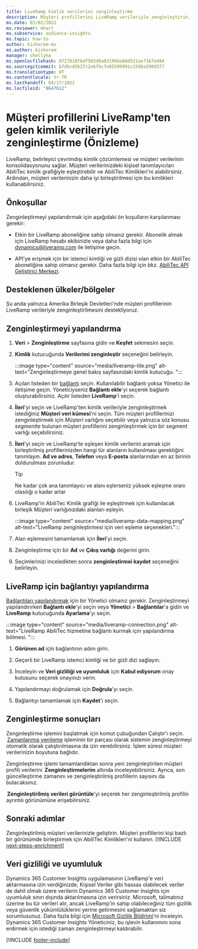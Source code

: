 ```yaml
---
title: LiveRamp kimlik verilerini zenginleştirme
description: Müşteri profillerini LiveRamp verileriyle zenginleştirin.
ms.date: 03/02/2022
ms.reviewer: mhart
ms.subservice: audience-insights
ms.topic: how-to
author: kishorem-ms
ms.author: kishorem
manager: shellyha
ms.openlocfilehash: 0727818f6df565d9a031966a68d521ae7167e484
ms.sourcegitcommit: b7dbcd5627c2ebfbcfe65589991c159ba290d377
ms.translationtype: HT
ms.contentlocale: tr-TR
ms.lasthandoff: 04/27/2022
ms.locfileid: "8647612"
---
```

# <a name="enrich-customer-profiles-with-identity-data-from-liveramp-preview"></a>Müşteri profillerini LiveRamp'ten gelen kimlik verileriyle zenginleştirme (Önizleme) 

LiveRamp, belirleyici çevrimdışı kimlik çözümlemesi ve müşteri verilerinin konsolidasyonunu sağlar. Müşteri verilerinizdeki kişisel tanımlayıcıları AbiliTec kimlik grafiğiyle eşleştirebilir ve AbiliTec Kimlikleri'ni alabilirsiniz. Ardından, müşteri verilerinizin daha iyi birleştirilmesi için bu kimlikleri kullanabilirsiniz. 

## <a name="prerequisites"></a>Önkoşullar 

Zenginleştirmeyi yapılandırmak için aşağıdaki ön koşulların karşılanması gerekir: 

- Etkin bir LiveRamp aboneliğine sahip olmanız gerekir. Abonelik almak için LiveRamp hesabı ekibinizle veya daha fazla bilgi için [dynamics@liveramp.com](mailto:dynamics@liveramp.com) ile iletişime geçin.   

- API'ye erişmek için bir istemci kimliği ve gizli dizisi olan etkin bir AbiliTec aboneliğine sahip olmanız gerekir. Daha fazla bilgi için bkz. [AbiliTec API Geliştirici Merkezi](https://developers.liveramp.com/abilitec-api/). 

## <a name="supported-countriesregions"></a>Desteklenen ülkeler/bölgeler 

Şu anda yalnızca Amerika Birleşik Devletleri'nde müşteri profillerinin LiveRamp verileriyle zenginleştirilmesini destekliyoruz. 

## <a name="configure-the-enrichment"></a>Zenginleştirmeyi yapılandırma 

1. **Veri** > **Zenginleştirme** sayfasına gidin ve **Keşfet** sekmesini seçin. 

1. **Kimlik** kutucuğunda **Verilerimi zenginleştir** seçeneğini belirleyin. 

   :::image type="content" source="media/liveramp-tile.png" alt-text="Zenginleştirmeye genel bakış sayfasındaki kimlik kutucuğu. ":::

1. Açılan listeden bir [bağlantı](connections.md) seçin. Kullanılabilir bağlantı yoksa Yönetici ile iletişime geçin. Yöneticiyseniz **Bağlantı ekle**'yi seçerek bağlantı oluşturabilirsiniz. Açılır listeden **LiveRamp**'i seçin. 

1. **İleri**'yi seçin ve LiveRamp'ten kimlik verileriyle zenginleştirmek istediğiniz **Müşteri veri kümesi**'ni seçin. Tüm müşteri profillerinizi zenginleştirmek için *Müşteri* varlığını seçebilir veya yalnızca söz konusu *segmentte* bulunan müşteri profillerini zenginleştirmek için bir segment varlığı seçebilirsiniz. 

1. **İleri**'yi seçin ve LiveRamp'te eşleşen kimlik verilerini aramak için birleştirilmiş profillerinizden hangi tür alanların kullanılması gerektiğini tanımlayın. **Ad ve adres**, **Telefon** veya **E-posta** alanlarından en az birinin doldurulması zorunludur. 

   > [!TIP]
   > Ne kadar çok ana tanımlayıcı ve alanı eşlerseniz yüksek eşleşme oranı olasılığı o kadar artar 

1. LiveRamp'in AbiliTec Kimlik grafiği ile eşleştirmek için kullanılacak birleşik *Müşteri* varlığınızdaki alanları eşleyin. 

   :::image type="content" source="media/liveramp-data-mapping.png" alt-text="LiveRamp zenginleştirmesi için veri eşleme seçenekleri.":::

1. Alan eşlemesini tamamlamak için **İleri**'yi seçin. 

1. Zenginleştirme için bir **Ad** ve **Çıkış varlığı** değerini girin. 

1. Seçimlerinizi inceledikten sonra **zenginleştirmei kaydet** seçeneğini belirleyin. 

## <a name="configure-the-connection-for-liveramp"></a>LiveRamp için bağlantıyı yapılandırma 

[Bağlantıları yapılandırmak](connections.md) için bir Yönetici olmanız gerekir. Zenginleştirmeyi yapılandırırken **Bağlantı ekle**'yi seçin veya **Yönetici** > **Bağlantılar**'a gidin ve **LiveRamp** kutucuğunda **Ayarlama**'yı seçin. 

:::image type="content" source="media/liveramp-connection.png" alt-text="LiveRamp AbiliTec hizmetine bağlantı kurmak için yapılandırma bölmesi. ":::

1. **Görünen ad** için bağlantının adını girin. 

1. Geçerli bir LiveRamp istemci kimliği ve bir gizli dizi sağlayın. 

1. İnceleyin ve **Veri gizliliği ve uyumluluk** için **Kabul ediyorum** onay kutusunu seçerek onayınızı verin. 

1. Yapılandırmayı doğrulamak için **Doğrula**'yı seçin. 

1. Bağlantıyı tamamlamak için **Kaydet**'i seçin. 

## <a name="enrichment-results"></a>Zenginleştirme sonuçları 

Zenginleştirme işlemini başlatmak için komut çubuğundan Çalıştır'ı seçin.  [Zamanlanmış yenileme](system.md#schedule-tab) işleminin bir parçası olarak sistemin zenginleştirmeyi otomatik olarak çalıştırılmasına da izin verebilirsiniz. İşlem süresi müşteri verilerinizin boyutuna bağlıdır. 

Zenginleştirme işlemi tamamlandıktan sonra yeni zenginleştirilen müşteri profili verilerini  **Zenginleştirmelerim** altında inceleyebilirsiniz. Ayrıca, son güncelleştirme zamanını ve zenginleştirilmiş profillerin sayısını da bulacaksınız. 

 **Zenginleştirilmiş verileri görüntüle**'yi seçerek her zenginleştirilmiş profilin ayrıntılı görünümüne erişebilirsiniz. 

## <a name="next-steps"></a>Sonraki adımlar

Zenginleştirilmiş müşteri verilerinizle geliştirin. Müşteri profillerini kişi bazlı bir görünümde birleştirmek için AbiliTec Kimlikleri'ni kullanın. 
[!INCLUDE [next-steps-enrichment](includes/next-steps-enrichment.md)]

## <a name="data-privacy-and-compliance"></a>Veri gizliliği ve uyumluluk 

Dynamics 365 Customer Insights uygulamasının LiveRamp'e veri aktarmasına izin verdiğinizde, Kişisel Veriler gibi hassas olabilecek veriler de dahil olmak üzere verilerin Dynamics 365 Customer Insights için uyumluluk sınırı dışında aktarılmasına izin verirsiniz. Microsoft, talimatınız üzerine bu tür verileri alır, ancak LiveRamp'in sahip olabileceğiniz tüm gizlilik veya güvenlik yükümlülüklerini yerine getirmesini sağlamaktan siz sorumlusunuz. Daha fazla bilgi için [Microsoft Gizlilik Bildirimi](https://go.microsoft.com/fwlink/?linkid=396732)'ni inceleyin. Dynamics 365 Customer Insights Yöneticiniz, bu işlevin kullanımını sona erdirmek için istediği zaman zenginleştirmeyi kaldırabilir. 


[!INCLUDE [footer-include](includes/footer-banner.md)]
